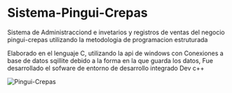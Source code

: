 # Sistema-Pingui-Crepas

Sistema de Administracciond e invetarios y registros de ventas del negocio pingui-crepas utilizando la metodologia de programacion estruturada

Elaborado en el lenguaje C, utilizando la api de windows con Conexiones a base de datos sqillite debido a la forma en la que guarda los datos, Fue desarrollado el sofware de entorno de desarrollo integrado Dev c++
<br>

![Pingui-Crepas](https://github.com/Codedemons/Sistema-Pingui-Crepas/assets/58617892/5733c107-d8e3-4705-8221-31af4ac1d413)
